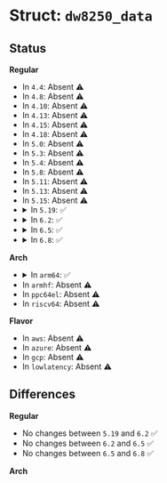 # Struct: <code>dw8250_data</code>

## Status
<b>Regular</b>
<ul>
<li>
In <code>4.4</code>: Absent ⚠️
</li>
<li>
In <code>4.8</code>: Absent ⚠️
</li>
<li>
In <code>4.10</code>: Absent ⚠️
</li>
<li>
In <code>4.13</code>: Absent ⚠️
</li>
<li>
In <code>4.15</code>: Absent ⚠️
</li>
<li>
In <code>4.18</code>: Absent ⚠️
</li>
<li>
In <code>5.0</code>: Absent ⚠️
</li>
<li>
In <code>5.3</code>: Absent ⚠️
</li>
<li>
In <code>5.4</code>: Absent ⚠️
</li>
<li>
In <code>5.8</code>: Absent ⚠️
</li>
<li>
In <code>5.11</code>: Absent ⚠️
</li>
<li>
In <code>5.13</code>: Absent ⚠️
</li>
<li>
In <code>5.15</code>: Absent ⚠️
</li>
<li>
<details>
<summary>In <code>5.19</code>: ✅</summary>

```c
struct dw8250_data {
    struct dw8250_port_data data;
    const struct dw8250_platform_data *pdata;
    int msr_mask_on;
    int msr_mask_off;
    struct clk *clk;
    struct clk *pclk;
    struct notifier_block clk_notifier;
    struct work_struct clk_work;
    struct reset_control *rst;
    unsigned int skip_autocfg;
    unsigned int uart_16550_compatible;
};
```
</details>
</li>
<li>
<details>
<summary>In <code>6.2</code>: ✅</summary>

```c
struct dw8250_data {
    struct dw8250_port_data data;
    const struct dw8250_platform_data *pdata;
    int msr_mask_on;
    int msr_mask_off;
    struct clk *clk;
    struct clk *pclk;
    struct notifier_block clk_notifier;
    struct work_struct clk_work;
    struct reset_control *rst;
    unsigned int skip_autocfg;
    unsigned int uart_16550_compatible;
};
```
</details>
</li>
<li>
<details>
<summary>In <code>6.5</code>: ✅</summary>

```c
struct dw8250_data {
    struct dw8250_port_data data;
    const struct dw8250_platform_data *pdata;
    int msr_mask_on;
    int msr_mask_off;
    struct clk *clk;
    struct clk *pclk;
    struct notifier_block clk_notifier;
    struct work_struct clk_work;
    struct reset_control *rst;
    unsigned int skip_autocfg;
    unsigned int uart_16550_compatible;
};
```
</details>
</li>
<li>
<details>
<summary>In <code>6.8</code>: ✅</summary>

```c
struct dw8250_data {
    struct dw8250_port_data data;
    const struct dw8250_platform_data *pdata;
    int msr_mask_on;
    int msr_mask_off;
    struct clk *clk;
    struct clk *pclk;
    struct notifier_block clk_notifier;
    struct work_struct clk_work;
    struct reset_control *rst;
    unsigned int skip_autocfg;
    unsigned int uart_16550_compatible;
};
```
</details>
</li>
</ul>
<b>Arch</b>
<ul>
<li>
<details>
<summary>In <code>arm64</code>: ✅</summary>

```c
struct dw8250_data {
    struct dw8250_port_data data;
    u8 usr_reg;
    int msr_mask_on;
    int msr_mask_off;
    struct clk *clk;
    struct clk *pclk;
    struct reset_control *rst;
    unsigned int skip_autocfg;
    unsigned int uart_16550_compatible;
};
```
</details>
</li>
<li>
In <code>armhf</code>: Absent ⚠️
</li>
<li>
In <code>ppc64el</code>: Absent ⚠️
</li>
<li>
In <code>riscv64</code>: Absent ⚠️
</li>
</ul>
<b>Flavor</b>
<ul>
<li>
In <code>aws</code>: Absent ⚠️
</li>
<li>
In <code>azure</code>: Absent ⚠️
</li>
<li>
In <code>gcp</code>: Absent ⚠️
</li>
<li>
In <code>lowlatency</code>: Absent ⚠️
</li>
</ul>

## Differences
<b>Regular</b>
<ul>
<li>
No changes between <code>5.19</code> and <code>6.2</code> ✅
</li>
<li>
No changes between <code>6.2</code> and <code>6.5</code> ✅
</li>
<li>
No changes between <code>6.5</code> and <code>6.8</code> ✅
</li>
</ul>
<b>Arch</b>
<ul>
</ul>

